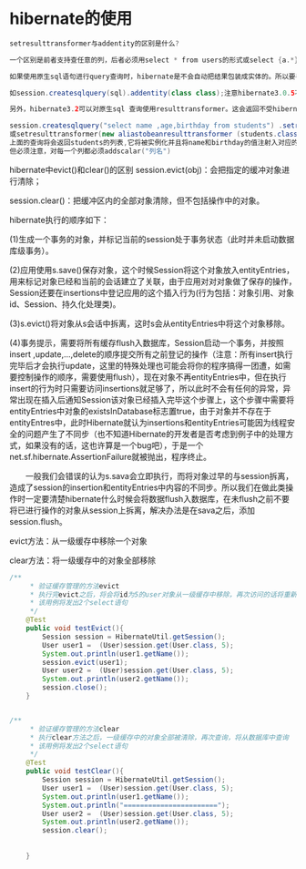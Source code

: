 # hibernate的使用

```java
setresulttransformer与addentity的区别是什么?

一个区别是前者支持查任意的列，后者必须用select * from users的形式或select {a.*},{b.*} from a,b where ....。 

如果使用原生sql语句进行query查询时，hibernate是不会自动把结果包装成实体的。所以要手动调用addentity(class class)等一系列方法。 

如session.createsqlquery(sql).addentity(class class);注意hibernate3.0.5不支持，单个参数的addentity方法 

另外，hibernate3.2可以对原生sql 查询使用resulttransformer。这会返回不受hibernate管理的实体。 

session.createsqlquery("select name ,age,birthday from students") .setresulttransformer(transformers.aliastobean(students.class)) 
或setresulttransformer(new aliastobeanresulttransformer (students.class)) 
上面的查询将会返回students的列表,它将被实例化并且将name和birthday的值注射入对应的属性或者字段。 
但必须注意，对每一个列都必须addscalar("列名") 
```


hibernate中evict()和clear()的区别
session.evict(obj)：会把指定的缓冲对象进行清除；

session.clear()：把缓冲区内的全部对象清除，但不包括操作中的对象。

hibernate执行的顺序如下：

(1)生成一个事务的对象，并标记当前的session处于事务状态（此时并未启动数据库级事务）。

(2)应用使用s.save()保存对象，这个时候Session将这个对象放入entityEntries，用来标记对象已经和当前的会话建立了关联，由于应用对对对象做了保存的操作，Session还要在insertions中登记应用的这个插入行为(行为包括：对象引用、对象id、Session、持久化处理类)。

(3)s.evict()将对象从s会话中拆离，这时s会从entityEntries中将这个对象移除。

(4)事务提示，需要将所有缓存flush入数据库，Session启动一个事务，并按照insert ,update,...,delete的顺序提交所有之前登记的操作（注意：所有insert执行完毕后才会执行update，这里的特殊处理也可能会将你的程序搞得一团遭，如需要控制操作的顺序，需要使用flush），现在对象不再entityEntries中，但在执行insert的行为时只需要访问insertions就足够了，所以此时不会有任何的异常，异常出现在插入后通知Session该对象已经插入完毕这个步骤上，这个步骤中需要将entityEntries中对象的existsInDatabase标志置true，由于对象并不存在于entityEntres中，此时Hibernate就认为insertions和entityEntries可能因为线程安全的问题产生了不同步（也不知道Hibernate的开发者是否考虑到例子中的处理方式，如果没有的话，这也许算是一个bug吧），于是一个net.sf.hibernate.AssertionFailure就被抛出，程序终止。

　　一般我们会错误的认为s.sava会立即执行，而将对象过早的与session拆离，造成了session的insertion和entityEntries中内容的不同步。所以我们在做此类操作时一定要清楚hibernate什么时候会将数据flush入数据库，在未flush之前不要将已进行操作的对象从session上拆离，解决办法是在sava之后，添加session.flush。
  
  
  
evict方法：从一级缓存中移除一个对象

clear方法：将一级缓存中的对象全部移除


```java
/**
	 * 验证缓存管理的方法evict
	 * 执行完evict之后，将会将id为5的user对象从一级缓存中移除，再次访问的话将重新查询数据库
	 * 该用例将发出2个select语句
	 */
	@Test
	public void testEvict(){
		Session session = HibernateUtil.getSession();
		User user1 =  (User)session.get(User.class, 5);
		System.out.println(user1.getName());
		session.evict(user1);
		User user2 =  (User)session.get(User.class, 5);
		System.out.println(user2.getName());
		session.close();
	}


/**
	 * 验证缓存管理的方法clear
	 * 执行clear方法之后，一级缓存中的对象全部被清除，再次查询，将从数据库中查询
	 * 该用例将发出2个select语句
	 */
	@Test
	public void testClear(){
		Session session = HibernateUtil.getSession();
		User user1 =  (User)session.get(User.class, 5);
		System.out.println(user1.getName());
		System.out.println("=======================");
		User user2 =  (User)session.get(User.class, 5);
		System.out.println(user2.getName());
		session.clear();
 
		
	}
```
